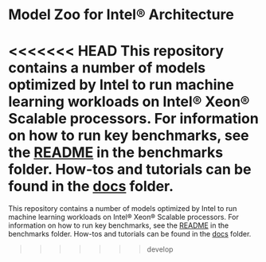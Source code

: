 # Model Zoo for Intel® Architecture

<<<<<<< HEAD
This repository contains a number of models optimized by Intel to run machine 
learning workloads on Intel® Xeon® Scalable processors. For information on 
how to run key benchmarks, see the [README](/benchmarks) 
in the benchmarks folder. How-tos and tutorials can be found in the [docs](/docs) folder.
=======
This repository contains a number of models optimized by Intel to run machine
learning workloads on Intel® Xeon® Scalable processors. For information on
how to run key benchmarks, see the [README](/benchmarks)
in the benchmarks folder. How-tos and tutorials can be found in the [docs](/docs) folder.
>>>>>>> develop
